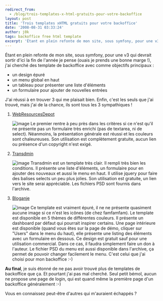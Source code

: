 ```yaml
---
redirect_from:
  - /blog/trois-templates-x-html-gratuits-pour-votre-backoffice
layout: post
title: 'Trois templates xHTML gratuits pour votre backoffice'
date: '2008-08-31 03:33:24'
author: j0k
tags: backoffice free html template
excerpt: 'Étant en plein refonte de mon site, sous symfony, pour une v3 qui devrait sortir d''ici la fin de l''année je pense (ouais je prends une bonne marge !), j''ai cherché des template de backoffice avec comme objectifs principaux ...'
---
```


Étant en plein refonte de mon site, sous symfony, pour une v3 qui devrait sortir d'ici la fin de l'année je pense (ouais je prends une bonne marge !), j'ai cherché des template de backoffice avec comme objectifs principaux :

* un design épuré
* un menu global en haut
* un tableau pour présenter une liste d'éléments
* un formulaire pour ajouter de nouvelles entrées

J'ai réussi à en trouver 3 qui me plaisait bien. Enfin, c'est les seuls que j'ai trouvé, mais j'ai de la chance, ils sont tous les 3 sympathiques !

 1. [WebResourcesDepot](http://www.webresourcesdepot.com/free-admin-template-for-web-applications/)

    ![image](http://img237.imageshack.us/img237/9530/freeadmintemplatexa1.jpg)
    Le premier rentre à peu près dans les critères si ce n'est qu'il ne présente pas un formulaire très enrichi (pas de textarea, ni de select).   Néanmoins, la présentation générale est réussi et les couleurs sont chaleureuses.   Son utilisation est complètement gratuite, aucun lien ou présence d'un copyright n'est exigé.

 2. [Transdmin](http://www.transdmin.perspectived.com/)

    ![image](http://img401.imageshack.us/img401/1006/36tf4f4f4vf6.jpg)
    Transdmin est un template très clair. Il rempli très bien les conditions. Il présente une liste d'éléments, un formulaire pour en ajouter des nouveaux et aussi le menu en haut.   Il utilise jquery pour faire des balises selects un peu plus jolies.   Son utilisation est gratuite, un lien vers le site serai appréciable. Les fichiers PSD sont fournis dans l'archive.

 3. [Bloganje](http://www.bloganje.com/free-admin-template.html)

    ![image](http://img530.imageshack.us/img530/3051/7gyf4f4f4sr7.jpg)
    Ce template est vraiment épuré, il ne ne présente quasiment aucune image si ce n'est les icônes (de chez famfamfam). Le template est disponible en 5 thèmes de différentes couleurs. Il présente un dashboard par défaut qui pourrait inspirer certains. Une page intérieure est disponible (quand vous êtes sur la page de démo, cliquer sur "Users" dans le menu du haut), elle présente une listing des éléments avec un formulaire en dessous.   Ce design est gratuit sauf pour une utilisation commercial. Dans ce cas, il faudra simplement faire un don à l'auteur.   Le fichier PSD du menu est aussi disponible dans l'archive, ça permet de pouvoir changer facilement le menu.
    C'est celui que j'ai choisi pour mon backoffice :-)

**Au final**, je suis étonné de ne pas avoir trouvé plus de templates de backoffice que ça. Et pourtant j'ai pas mal cherché.   Seul petit bémol, aucun ne propose une page de login, qui est quand même la première page d'un backoffice généralement :-)

Vous en connaissez peut-être d'autres qui m'auraient échappés ?
